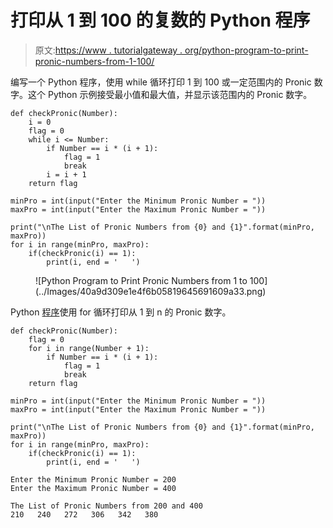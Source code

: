 # 打印从 1 到 100 的复数的 Python 程序

> 原文:[https://www . tutorialgateway . org/python-program-to-print-pronic-numbers-from-1-100/](https://www.tutorialgateway.org/python-program-to-print-pronic-numbers-from-1-to-100/)

编写一个 Python 程序，使用 while 循环打印 1 到 100 或一定范围内的 Pronic 数字。这个 Python 示例接受最小值和最大值，并显示该范围内的 Pronic 数字。

```
def checkPronic(Number):
    i = 0
    flag = 0
    while i <= Number:
        if Number == i * (i + 1):
            flag = 1
            break
        i = i + 1
    return flag

minPro = int(input("Enter the Minimum Pronic Number = "))
maxPro = int(input("Enter the Maximum Pronic Number = "))

print("\nThe List of Pronic Numbers from {0} and {1}".format(minPro, maxPro)) 
for i in range(minPro, maxPro):
    if(checkPronic(i) == 1):
        print(i, end = '   ')
```

<figure class="wp-block-image size-large">![Python Program to Print Pronic Numbers from 1 to 100](../Images/40a9d309e1e4f6b05819645691609a33.png)</figure>

Python [程序](https://www.tutorialgateway.org/python-programming-examples/)使用 for 循环打印从 1 到 n 的 Pronic 数字。

```
def checkPronic(Number):
    flag = 0
    for i in range(Number + 1):
        if Number == i * (i + 1):
            flag = 1
            break
    return flag

minPro = int(input("Enter the Minimum Pronic Number = "))
maxPro = int(input("Enter the Maximum Pronic Number = "))

print("\nThe List of Pronic Numbers from {0} and {1}".format(minPro, maxPro)) 
for i in range(minPro, maxPro):
    if(checkPronic(i) == 1):
        print(i, end = '   ')
```

```
Enter the Minimum Pronic Number = 200
Enter the Maximum Pronic Number = 400

The List of Pronic Numbers from 200 and 400
210   240   272   306   342   380 
```